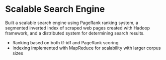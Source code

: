# Scalable Search Engine

Built a scalable search engine using PageRank ranking system, a segmented inverted index of scraped web
pages created with Hadoop framework, and a distributed system for determining search results.

* Ranking based on both tf-idf and PageRank scoring
* Indexing implemented with MapReduce for scalability with larger corpus sizes
